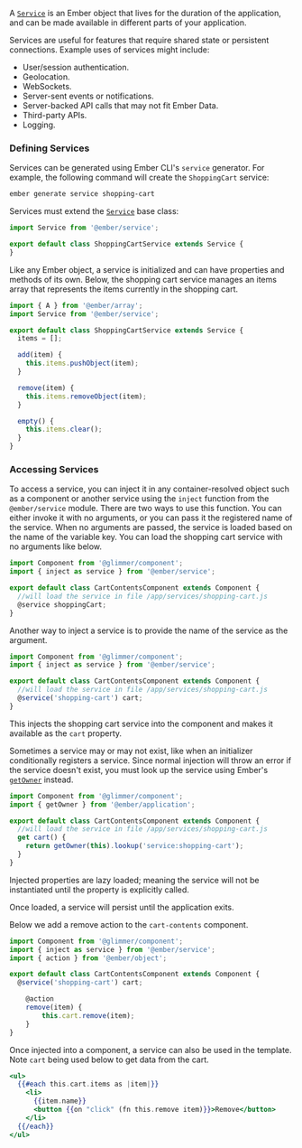 A [`Service`](https://api.emberjs.com/ember/release/modules/@ember%2Fservice) is an Ember object that lives for the duration of the application, and can be made available in different parts of your application.

Services are useful for features that require shared state or persistent connections. Example uses of services might
include:

* User/session authentication.
* Geolocation.
* WebSockets.
* Server-sent events or notifications.
* Server-backed API calls that may not fit Ember Data.
* Third-party APIs.
* Logging.

### Defining Services

Services can be generated using Ember CLI's `service` generator.
For example, the following command will create the `ShoppingCart` service:

```bash
ember generate service shopping-cart
```

Services must extend the [`Service`](https://api.emberjs.com/ember/release/modules/@ember%2Fservice) base class:

```javascript {data-filename=app/services/shopping-cart.js}
import Service from '@ember/service';

export default class ShoppingCartService extends Service {
}
```

Like any Ember object, a service is initialized and can have properties and methods of its own.
Below, the shopping cart service manages an items array that represents the items currently in the shopping cart.

```javascript {data-filename=app/services/shopping-cart.js}
import { A } from '@ember/array';
import Service from '@ember/service';

export default class ShoppingCartService extends Service {
  items = [];

  add(item) {
    this.items.pushObject(item);
  }

  remove(item) {
    this.items.removeObject(item);
  }

  empty() {
    this.items.clear();
  }
}
```

### Accessing Services

To access a service,
you can inject it in any container-resolved object such as a component or another service using the `inject` function from the `@ember/service` module.
There are two ways to use this function.
You can either invoke it with no arguments, or you can pass it the registered name of the service.
When no arguments are passed, the service is loaded based on the name of the variable key.
You can load the shopping cart service with no arguments like below.

```javascript {data-filename=app/components/cart-contents.js}
import Component from '@glimmer/component';
import { inject as service } from '@ember/service';

export default class CartContentsComponent extends Component {
  //will load the service in file /app/services/shopping-cart.js
  @service shoppingCart;
}
```

Another way to inject a service is to provide the name of the service as the argument.

```javascript {data-filename=app/components/cart-contents.js}
import Component from '@glimmer/component';
import { inject as service } from '@ember/service';

export default class CartContentsComponent extends Component {
  //will load the service in file /app/services/shopping-cart.js
  @service('shopping-cart') cart;
}
```

This injects the shopping cart service into the component and makes it available as the `cart` property.

Sometimes a service may or may not exist, like when an initializer conditionally registers a service.
Since normal injection will throw an error if the service doesn't exist,
you must look up the service using Ember's [`getOwner`](https://api.emberjs.com/ember/release/classes/@ember%2Fapplication/methods/getOwner?anchor=getOwner) instead.

```javascript {data-filename=app/components/cart-contents.js}
import Component from '@glimmer/component';
import { getOwner } from '@ember/application';

export default class CartContentsComponent extends Component {
  //will load the service in file /app/services/shopping-cart.js
  get cart() {
    return getOwner(this).lookup('service:shopping-cart');
  }
}
```

Injected properties are lazy loaded; meaning the service will not be instantiated until the property is explicitly called.

Once loaded, a service will persist until the application exits.

Below we add a remove action to the `cart-contents` component.

```javascript {data-filename=app/components/cart-contents.js}
import Component from '@glimmer/component';
import { inject as service } from '@ember/service';
import { action } from '@ember/object';

export default class CartContentsComponent extends Component {
  @service('shopping-cart') cart;

	@action
	remove(item) {
		this.cart.remove(item);
	}
}
```
Once injected into a component, a service can also be used in the template.
Note `cart` being used below to get data from the cart.

```handlebars {data-filename=app/templates/components/cart-contents.hbs}
<ul>
  {{#each this.cart.items as |item|}}
    <li>
      {{item.name}}
      <button {{on "click" (fn this.remove item)}}>Remove</button>
    </li>
  {{/each}}
</ul>
```

<!-- eof - needed for pages that end in a code block  -->
